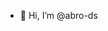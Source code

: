 - 👋 Hi, I’m @abro-ds


<!---
abro-ds/abro-ds is a ✨ special ✨ repository because its `README.md` (this file) appears on your GitHub profile.
You can click the Preview link to take a look at your changes.
--->
